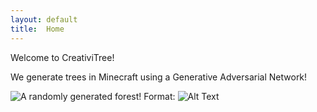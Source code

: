 ```yaml
---
layout: default
title:  Home
---
```


Welcome to CreativiTree!

We generate trees in Minecraft using a Generative Adversarial Network!

![A randomly generated forest!](/treeImage.png)
Format: ![Alt Text](url)
